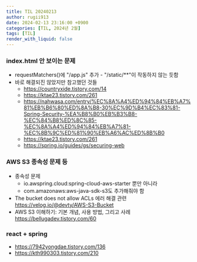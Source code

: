 ```yaml
---
title: TIL 20240213
author: rugii913
date: 2024-02-13 23:16:00 +0900
categories: [TIL, 2024년 2월]
tags: [TIL]
render_with_liquid: false
---
```


### index.html 안 보이는 문제
- requestMatchers()에 "/app.js" 추가 - "/static/**"이 작동하지 않는 듯함
- 바로 해결되진 않았지만 참고했던 것들
  - <https://countryxide.tistory.com/14>
  - <https://ktae23.tistory.com/261>
  - <https://nahwasa.com/entry/%EC%8A%A4%ED%94%84%EB%A7%81%EB%B6%80%ED%8A%B8-30%EC%9D%B4%EC%83%81-Spring-Security-%EA%B8%B0%EB%B3%B8-%EC%84%B8%ED%8C%85-%EC%8A%A4%ED%94%84%EB%A7%81-%EC%8B%9C%ED%81%90%EB%A6%AC%ED%8B%B0>
  - <https://ktae23.tistory.com/261>
  - <https://spring.io/guides/gs/securing-web>

### AWS S3 종속성 문제 등
- 종속성 문제
  - io.awspring.cloud:spring-cloud-aws-starter 뿐만 아니라
  - com.amazonaws:aws-java-sdk-s3도 추가해줘야 함
- The bucket does not allow ACLs 에러 해결 관련 <https://velog.io/@devty/AWS-S3-Bucket>
- AWS S3 이해하기: 기본 개념, 사용 방법, 그리고 사례 <https://bellugadev.tistory.com/60>

### react + spring
- <https://7942yongdae.tistory.com/136>
- <https://kth990303.tistory.com/210>
